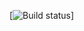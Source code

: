 [![Build status](https://img.shields.io/github/actions/workflow/status/iIgor2022/ahj_http_helpdesk_frontend/web.yml)]